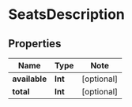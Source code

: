 # SeatsDescription

## Properties

Name | Type | Note
---- | ---- | ----
**available** | **Int** | [optional] 
**total** | **Int** | [optional] 

